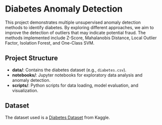 # Diabetes Anomaly Detection

This project demonstrates multiple unsupervised anomaly detection methods to identify diabetes. By exploring different approaches, we aim to improve the detection of outliers that may indicate potential fraud. The methods implemented include Z-Score, Mahalanobis Distance, Local Outlier Factor, Isolation Forest, and One-Class SVM.

## Project Structure

- **data/**: Contains the diabetes dataset (e.g., `diabetes.csv`).
- **notebooks/**: Jupyter notebooks for exploratory data analysis and anomaly detection.
- **scripts/**: Python scripts for data loading, model evaluation, and visualization.

## Dataset

The dataset used is a [Diabetes Dataset](https://www.kaggle.com/datasets/uciml/pima-indians-diabetes-database) from Kaggle.



